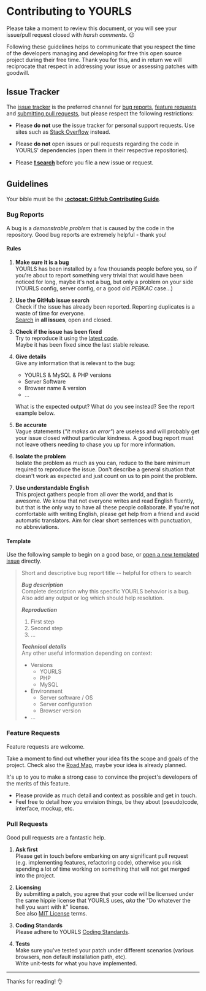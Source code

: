 Contributing to YOURLS
======================

Please take a moment to review this document, or you will see your issue/pull request closed with *harsh comments*. :wink:

Following these guidelines helps to communicate that you respect the time of
the developers managing and developing for free this open source project during their free time.
Thank you for this, and in return we will reciprocate that respect in addressing your issue
or assessing patches with goodwill.

Issue Tracker
-------------

The [issue tracker](https://github.com/YOURLS/YOURLS/issues) is
the preferred channel for [bug reports](#bug-reports), [feature requests](#feature-requests)
and [submitting pull requests](#pull-requests), but please respect the following
restrictions:

* Please **do not** use the issue tracker for personal support requests. Use sites such as
  [Stack Overflow](http://stackoverflow.com) instead.

* Please **do not** open issues or pull requests regarding the code in
  YOURLS' dependencies (open them in their respective repositories).

* Please **[:exclamation: search](https://github.com/YOURLS/YOURLS/search?type=Issues)** before you file a new issue or request.

Guidelines
----------
Your bible must be the **[:octocat: GitHub Contributing Guide](https://guides.github.com/activities/contributing-to-open-source/#contributing)**.

### Bug Reports

A bug is a _demonstrable problem_ that is caused by the code in the repository.
Good bug reports are extremely helpful - thank you!

#### Rules

1. **Make sure it is a bug**  
   YOURLS has been installed by a few thousands people before you, so if
   you're about to report something very trivial that would have been noticed for long, maybe it's
   not a bug, but only a problem on your side (YOURLS config, server config, or a good old
   _PEBKAC_ case...)

2. **Use the GitHub issue search**  
   Check if the issue has already been reported. Reporting duplicates is a waste of
   time for everyone.  
  [Search](https://github.com/YOURLS/YOURLS/search?type=Issues) in **all issues**, open and closed.

3. **Check if the issue has been fixed**  
   Try to reproduce it using the [latest code](https://github.com/YOURLS/YOURLS/archive/master.zip).  
   Maybe it has been fixed since the last stable release.

4. **Give details**  
   Give any information that is relevant to the bug: 
   * YOURLS & MySQL & PHP versions
   * Server Software
   * Browser name & version
   * ...
   
   What is the expected output? What do you see instead? See the report example below.  

6. **Be accurate**  
   Vague statements (_"it makes an error"_) are useless and will probably get
   your issue closed without particular kindness. A good bug report must not leave others needing
   to chase you up for more information.

7. **Isolate the problem**  
   Isolate the problem as much as you can, reduce to the bare minimum required to reproduce the issue.
   Don't describe a general situation that doesn't work as expected and just count on us to pin
   point the problem. 

8. **Use understandable English**  
   This project gathers people from all over the world, and that
   is awesome. We know that not everyone writes and read English fluently, but that is the only
   way to have all these people collaborate. If you're not comfortable with writing English, please
   get help from a friend and avoid automatic translators. Aim for clear short sentences with
   punctuation, no abbreviations.

#### Template

Use the following sample to begin on a good base, or [open a new templated issue](https://github.com/YOURLS/YOURLS/issues/new?title=Descriptive+issue+title&body=Before+any+bug+report%3a%0d%0a-+%5b+%5d+Check+you+are+using+the+LATEST+release+or+the+development+branch%0d%0a-+%5b+%5d+Make+sure+you+have+SEARCHED+closed+issues+first%0d%0a-+%5b+%5d+Read+the+GUIDELINES+linked+in+the+yellow+notice+box+above%0d%0a-+%5b+%5d+Now+please+DELETE+these+first+lines%0d%0a%0d%0a---%0d%0a%0d%0a%23%23%23+Bug+description%0d%0aComplete+description+why+this+specific+YOURLS+behavior+is+a+bug.++%0d%0aAlso+add+any+output+or+log+which+should+help+resolution.%0d%0a%0d%0a%23%23%23+Reproduction%0d%0a1.+First+step%0d%0a2.+Second+step%0d%0a3.+...%0d%0a%0d%0a%23%23%23+Technical+details%0d%0aAny+other+useful+information+depending+on+context%3a%0d%0a*+Versions%0d%0a++-+YOURLS%0d%0a++-+PHP%0d%0a++-+MySQL%0d%0a*+Environment%0d%0a++-+Server+software+%2f+OS%0d%0a++-+Server+configuration%0d%0a++-+Browser+version%0d%0a*+...)
directly.

> Short and descriptive bug report title -- helpful for others to search
>
> ***Bug description***  
> Complete description why this specific YOURLS behavior is a bug.  
> Also add any output or log which should help resolution.
> 
> ***Reproduction***  
> 1. First step  
> 2. Second step  
> 3. ...
> 
> ***Technical details***  
> Any other useful information depending on context:
> * Versions
>   - YOURLS
>   - PHP
>   - MySQL
> * Environment
>   - Server software / OS
>   - Server configuration
>   - Browser version
> * ...

### Feature Requests

Feature requests are welcome. 

Take a moment to find out whether your idea fits the scope and
goals of the project. Check also the [Road Map](https://github.com/YOURLS/YOURLS/issues/milestones),
maybe your idea is already planned.

It's up to you to make a strong case to convince the project's developers of the merits of this feature.
* Please provide as much detail and context as possible and get in touch. 
* Feel free to detail how you envision things, be they about (pseudo)code, interface, mockup, etc.

### Pull Requests

Good pull requests are a fantastic help. 

1. **Ask first**  
   Please get in touch before embarking on any significant pull request (e.g.
   implementing features, refactoring code), otherwise you risk spending a lot
   of time working on something that will not get merged into the project.

2. **Licensing**  
   By submitting a patch, you agree that your code will be licensed under the same
   hippie license that YOURLS uses, *aka* the "Do whatever the hell you want with it" license.  
   See also [MIT License](LICENSE.md) terms.

3. **Coding Standards**  
   Please adhere to YOURLS [Coding Standards](https://github.com/YOURLS/YOURLS/wiki/Coding-Standards).

4. **Tests**  
   Make sure you've tested your patch under different scenarios (various browsers, non default installation path, etc).  
   Write unit-tests for what you have implemented.

---
Thanks for reading! :ok_hand:
